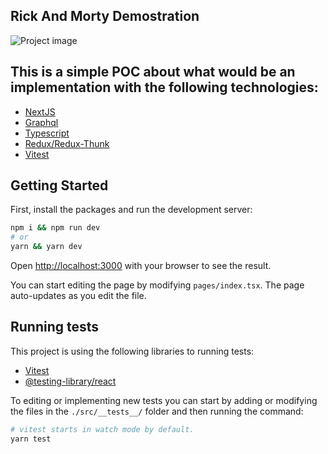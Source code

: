 ## Rick And Morty Demostration
![Project image](https://github.com/DanielSPereira/Rick_And_Morty_Universe/public/pj.png)

## This is a simple POC about what would be an implementation with the following technologies:
- [NextJS](https://nextjs.org/)
- [Graphql](https://www.apollographql.com/docs/react/get-started)
- [Typescript](https://www.typescriptlang.org/)
- [Redux/Redux-Thunk](https://redux.js.org/)
- [Vitest](https://vitest.dev/)

## Getting Started

First, install the packages and run the development server:

```bash
npm i && npm run dev
# or
yarn && yarn dev
```

Open [http://localhost:3000](http://localhost:3000) with your browser to see the result.

You can start editing the page by modifying `pages/index.tsx`. The page auto-updates as you edit the file.

## Running tests

This project is using the following libraries to running tests:
- [Vitest](https://vitest.dev/)
- [@testing-library/react](https://testing-library.com/)

To editing or implementing new tests you can start by adding or modifying the files in the `./src/__tests__/` folder and then running the command:

```bash
# vitest starts in watch mode by default.
yarn test
``` 


